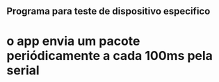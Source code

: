 ## Programa para teste de dispositivo especifico

# o app envia um pacote periódicamente a cada 100ms pela serial 